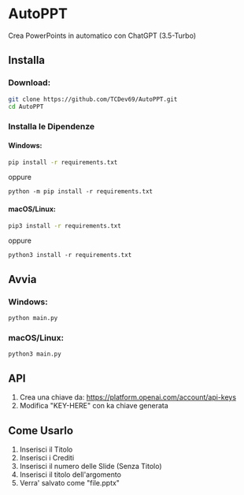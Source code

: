 # AutoPPT
Crea PowerPoints in automatico con ChatGPT (3.5-Turbo)

## Installa
### Download:
```sh
git clone https://github.com/TCDev69/AutoPPT.git
cd AutoPPT
```
### Installa le Dipendenze
#### Windows:
```sh
pip install -r requirements.txt
```
oppure
```
python -m pip install -r requirements.txt
```
#### macOS/Linux:
```sh
pip3 install -r requirements.txt
```
oppure
```
python3 install -r requirements.txt
```

## Avvia
### Windows:
```
python main.py
```
### macOS/Linux:
```
python3 main.py
```
## API
1. Crea una chiave da: https://platform.openai.com/account/api-keys
2. Modifica "KEY-HERE" con ka chiave generata

## Come Usarlo
1. Inserisci il Titolo
2. Inserisci i Crediti
3. Inserisci il numero delle Slide (Senza Titolo)
4. Inserisci il titolo dell'argomento
5. Verra' salvato come "file.pptx"
